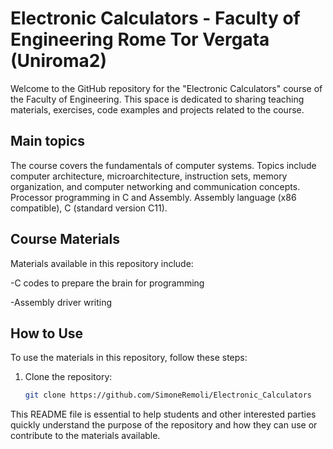 # Electronic Calculators - Faculty of Engineering Rome Tor Vergata (Uniroma2)

Welcome to the GitHub repository for the "Electronic Calculators" course of the Faculty of Engineering. This space is dedicated to sharing teaching materials, exercises, code examples and projects related to the course.

## Main topics

The course covers the fundamentals of computer systems. Topics include computer architecture, microarchitecture, instruction sets, memory organization, and computer networking and communication concepts.
Processor programming in C and Assembly. Assembly language (x86 compatible), C (standard version C11).

## Course Materials

Materials available in this repository include:

-C codes to prepare the brain for programming

-Assembly driver writing

## How to Use

To use the materials in this repository, follow these steps:

1. Clone the repository:
   ```bash
   git clone https://github.com/SimoneRemoli/Electronic_Calculators

This README file is essential to help students and other interested parties quickly understand the purpose of the repository and how they can use or contribute to the materials available.

